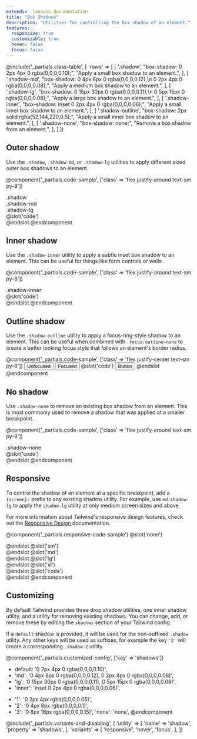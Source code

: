 ```yaml
---
extends: _layouts.documentation
title: "Box Shadows"
description: "Utilities for controlling the box shadow of an element."
features:
  responsive: true
  customizable: true
  hover: false
  focus: false
---
```


@include('_partials.class-table', [
  'rows' => [
    [
      '.shadow',
      "box-shadow: 0 2px 4px 0 rgba(0,0,0,0.10);",
      "Apply a small box shadow to an element.",
    ],
    [
      '.shadow-md',
      "box-shadow: 0 4px 8px 0 rgba(0,0,0,0.12),\n            0 2px 4px 0 rgba(0,0,0,0.08);",
      "Apply a medium box shadow to an element.",
    ],
    [
      '.shadow-lg',
      "box-shadow: 0 15px 30px 0 rgba(0,0,0,0.11),\n            0 5px 15px 0 rgba(0,0,0,0.08);",
      "Apply a large box shadow to an element.",
    ],
    [
      '.shadow-inner',
      "box-shadow: inset 0 2px 4px 0 rgba(0,0,0,0.06);",
      "Apply a small inner box shadow to an element.",
    ],
    [
      '.shadow-outline',
      "box-shadow: 2px solid rgba(52,144,220,0.5);",
      "Apply a small inner box shadow to an element.",
    ],
    [
      '.shadow-none',
      "box-shadow: none;",
      "Remove a box shadow from an element.",
    ],
  ]
])

## Outer shadow

Use the `.shadow`, `.shadow-md`, or `.shadow-lg` utilities to apply different sized outer box shadows to an element.

@component('_partials.code-sample', ['class' => 'flex justify-around text-sm py-8'])
<div class="mr-3 p-4 shadow">.shadow</div>
<div class="mr-3 p-4 shadow-md">.shadow-md</div>
<div class="p-4 shadow-lg">.shadow-lg</div>
@slot('code')
<div class="shadow"></div>
<div class="shadow-md"></div>
<div class="shadow-lg"></div>
@endslot
@endcomponent

## Inner shadow

Use the `.shadow-inner` utility to apply a subtle inset box shadow to an element. This can be useful for things like form controls or wells.

@component('_partials.code-sample', ['class' => 'flex justify-around text-sm py-8'])
<div class="p-4 bg-grey-lightest shadow-inner">.shadow-inner</div>
@slot('code')
<div class="shadow-inner"></div>
@endslot
@endcomponent

## Outline shadow

Use the `.shadow-outline` utility to apply a focus-ring-style shadow to an element. This can be useful when combined with `.focus:outline-none` to create a better looking focus style that follows an element's border radius.

@component('_partials.code-sample', ['class' => 'flex justify-center text-sm py-8'])
<button class="focus:outline-none focus:shadow-outline bg-grey-light hover:bg-grey text-grey-darkest font-bold py-2 px-4 rounded w-24 mr-6">
  Unfocused
</button>
<button class="focus:outline-none shadow-outline bg-grey-light hover:bg-grey text-grey-darkest font-bold py-2 px-4 rounded w-24">
  Focused
</button>
@slot('code')
<button class="focus:outline-none focus:shadow-outline ...">
  Button
</button>
@endslot
@endcomponent

## No shadow

Use `.shadow-none` to remove an existing box shadow from an element. This is most commonly used to remove a shadow that was applied at a smaller breakpoint.

@component('_partials.code-sample', ['class' => 'flex justify-around text-sm py-8'])
<div class="p-4 shadow-none bg-grey-light">.shadow-none</div>
@slot('code')
<div class="shadow-none"></div>
@endslot
@endcomponent

## Responsive

To control the shadow of an element at a specific breakpoint, add a `{screen}:` prefix to any existing shadow utility. For example, use `md:shadow-lg` to apply the `shadow-lg` utility at only medium screen sizes and above.

For more information about Tailwind's responsive design features, check out the [Responsive Design](/docs/responsive-design) documentation.

@component('_partials.responsive-code-sample')
@slot('none')
<div class="flex justify-center">
  <div class="shadow px-4 py-2 bg-grey-lightest opacity-100 w-24 h-24 rounded-full"></div>
</div>
@endslot
@slot('sm')
<div class="flex justify-center">
  <div class="shadow-md px-4 py-2 bg-grey-lightest opacity-100 w-24 h-24 rounded-full"></div>
</div>
@endslot
@slot('md')
<div class="flex justify-center">
  <div class="shadow-lg px-4 py-2 bg-grey-lightest opacity-100 w-24 h-24 rounded-full"></div>
</div>
@endslot
@slot('lg')
<div class="flex justify-center">
  <div class="shadow-inner px-4 py-2 bg-grey-lightest opacity-100 w-24 h-24 rounded-full"></div>
</div>
@endslot
@slot('xl')
<div class="flex justify-center">
  <div class="shadow-none px-4 py-2 bg-grey-lightest opacity-100 w-24 h-24 rounded-full"></div>
</div>
@endslot
@slot('code')
<div class="none:shadow sm:shadow-md md:shadow-lg lg:shadow-inner xl:shadow-none ...">
  <!-- ... -->
</div>
@endslot
@endcomponent

## Customizing

By default Tailwind provides three drop shadow utilities, one inner shadow utility, and a utility for removing existing shadows. You can change, add, or remove these by editing the `shadows` section of your Tailwind config.

If a `default` shadow is provided, it will be used for the non-suffixed `.shadow` utility. Any other keys will be used as suffixes, for example the key `'2'` will create a corresponding `.shadow-2` utility.

@component('_partials.customized-config', ['key' => 'shadows'])
- default: '0 2px 4px 0 rgba(0,0,0,0.10)',
- 'md': '0 4px 8px 0 rgba(0,0,0,0.12), 0 2px 4px 0 rgba(0,0,0,0.08)',
- 'lg': '0 15px 30px 0 rgba(0,0,0,0.11), 0 5px 15px 0 rgba(0,0,0,0.08)',
- 'inner': 'inset 0 2px 4px 0 rgba(0,0,0,0.06)',
+ '1': '0 2px 4px rgba(0,0,0,0.05)',
+ '2': '0 4px 8px rgba(0,0,0,0.1)',
+ '3': '0 8px 16px rgba(0,0,0,0.15)',
  'none': 'none',
@endcomponent

@include('_partials.variants-and-disabling', [
    'utility' => [
        'name' => 'shadow',
        'property' => 'shadows',
    ],
    'variants' => [
        'responsive',
        'hover',
        'focus',
    ],
])
